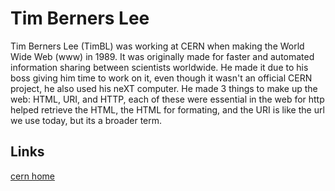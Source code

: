# Tim Berners Lee

Tim Berners Lee (TimBL) was working at CERN when making the World Wide Web (www) in 1989. It was originally made for faster and automated information sharing between scientists worldwide. He made it due to his boss giving him time to work on it, even though it wasn't an official CERN project, he also used his neXT computer. He made 3 things to make up the web: HTML, URI, and HTTP, each of these were essential in the web for http helped retrieve the HTML, the HTML for formating, and the URI is like the url we use today, but its a broader term.

## Links
[cern home](https://home.cern/science/computing/birth-web)